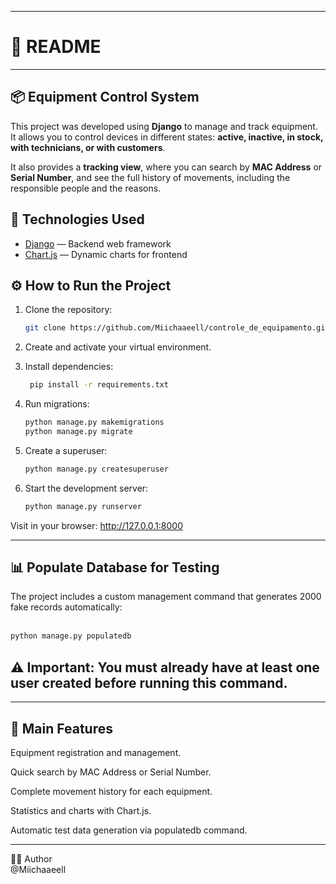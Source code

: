 
---

# 📌 README

---

## 📦 Equipment Control System

This project was developed using **Django** to manage and track equipment.  
It allows you to control devices in different states: **active, inactive, in stock, with technicians, or with customers**.  

It also provides a **tracking view**, where you can search by **MAC Address** or **Serial Number**, and see the full history of movements, including the responsible people and the reasons.



## 🚀 Technologies Used
- [Django](https://www.djangoproject.com/) — Backend web framework
- [Chart.js](https://www.chartjs.org/) — Dynamic charts for frontend

## ⚙️ How to Run the Project

1. Clone the repository:<br>
   ```bash
   git clone https://github.com/Miichaaeell/controle_de_equipamento.git
   ```
2. Create and activate your virtual environment.

3. Install dependencies:
   ```bash
    pip install -r requirements.txt
    ```  

4. Run migrations:<br>
    ```bash
    python manage.py makemigrations
    python manage.py migrate
    ```


5. Create a superuser:<br>
    ```bash
    python manage.py createsuperuser
    ```

6. Start the development server:<br>
    ```bash
    python manage.py runserver

    ```

  Visit in your browser: http://127.0.0.1:8000

---
## 📊 Populate Database for Testing

The project includes a custom management command that generates 2000 fake records automatically:<br><br>
  ```bash
  python manage.py populatedb
  ```

## ⚠️ Important: You must already have at least one user created before running this command.
---
## 📌 Main Features

Equipment registration and management.

Quick search by MAC Address or Serial Number.

Complete movement history for each equipment.

Statistics and charts with Chart.js.

Automatic test data generation via populatedb command.

---
👨‍💻 Author<br>
@Miichaaeell
